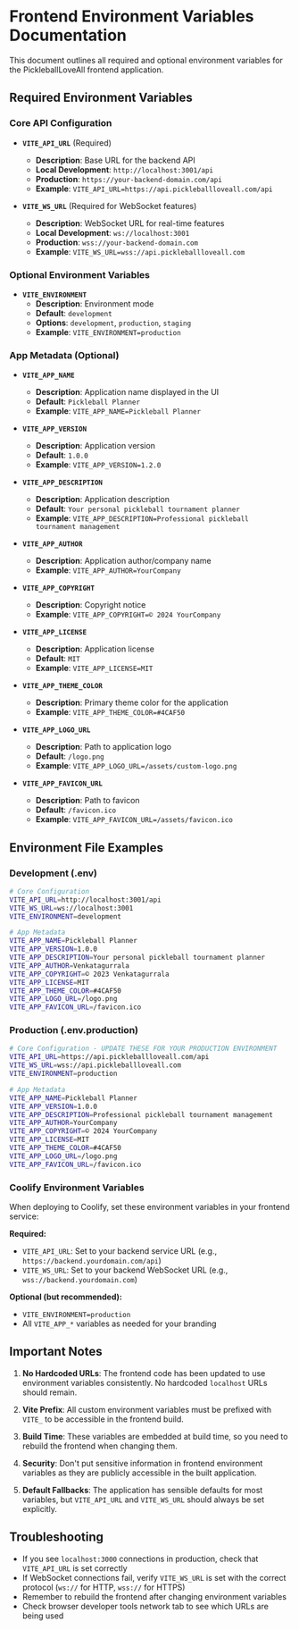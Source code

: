 # Frontend Environment Variables Documentation

This document outlines all required and optional environment variables for the PickleballLoveAll frontend application.

## Required Environment Variables

### Core API Configuration

- **`VITE_API_URL`** (Required)

  - **Description**: Base URL for the backend API
  - **Local Development**: `http://localhost:3001/api`
  - **Production**: `https://your-backend-domain.com/api`
  - **Example**: `VITE_API_URL=https://api.pickleballloveall.com/api`

- **`VITE_WS_URL`** (Required for WebSocket features)
  - **Description**: WebSocket URL for real-time features
  - **Local Development**: `ws://localhost:3001`
  - **Production**: `wss://your-backend-domain.com`
  - **Example**: `VITE_WS_URL=wss://api.pickleballloveall.com`

### Optional Environment Variables

- **`VITE_ENVIRONMENT`**
  - **Description**: Environment mode
  - **Default**: `development`
  - **Options**: `development`, `production`, `staging`
  - **Example**: `VITE_ENVIRONMENT=production`

### App Metadata (Optional)

- **`VITE_APP_NAME`**

  - **Description**: Application name displayed in the UI
  - **Default**: `Pickleball Planner`
  - **Example**: `VITE_APP_NAME=Pickleball Planner`

- **`VITE_APP_VERSION`**

  - **Description**: Application version
  - **Default**: `1.0.0`
  - **Example**: `VITE_APP_VERSION=1.2.0`

- **`VITE_APP_DESCRIPTION`**

  - **Description**: Application description
  - **Default**: `Your personal pickleball tournament planner`
  - **Example**: `VITE_APP_DESCRIPTION=Professional pickleball tournament management`

- **`VITE_APP_AUTHOR`**

  - **Description**: Application author/company name
  - **Example**: `VITE_APP_AUTHOR=YourCompany`

- **`VITE_APP_COPYRIGHT`**

  - **Description**: Copyright notice
  - **Example**: `VITE_APP_COPYRIGHT=© 2024 YourCompany`

- **`VITE_APP_LICENSE`**

  - **Description**: Application license
  - **Default**: `MIT`
  - **Example**: `VITE_APP_LICENSE=MIT`

- **`VITE_APP_THEME_COLOR`**

  - **Description**: Primary theme color for the application
  - **Example**: `VITE_APP_THEME_COLOR=#4CAF50`

- **`VITE_APP_LOGO_URL`**

  - **Description**: Path to application logo
  - **Default**: `/logo.png`
  - **Example**: `VITE_APP_LOGO_URL=/assets/custom-logo.png`

- **`VITE_APP_FAVICON_URL`**
  - **Description**: Path to favicon
  - **Default**: `/favicon.ico`
  - **Example**: `VITE_APP_FAVICON_URL=/assets/favicon.ico`

## Environment File Examples

### Development (.env)

```bash
# Core Configuration
VITE_API_URL=http://localhost:3001/api
VITE_WS_URL=ws://localhost:3001
VITE_ENVIRONMENT=development

# App Metadata
VITE_APP_NAME=Pickleball Planner
VITE_APP_VERSION=1.0.0
VITE_APP_DESCRIPTION=Your personal pickleball tournament planner
VITE_APP_AUTHOR=Venkatagurrala
VITE_APP_COPYRIGHT=© 2023 Venkatagurrala
VITE_APP_LICENSE=MIT
VITE_APP_THEME_COLOR=#4CAF50
VITE_APP_LOGO_URL=/logo.png
VITE_APP_FAVICON_URL=/favicon.ico
```

### Production (.env.production)

```bash
# Core Configuration - UPDATE THESE FOR YOUR PRODUCTION ENVIRONMENT
VITE_API_URL=https://api.pickleballloveall.com/api
VITE_WS_URL=wss://api.pickleballloveall.com
VITE_ENVIRONMENT=production

# App Metadata
VITE_APP_NAME=Pickleball Planner
VITE_APP_VERSION=1.0.0
VITE_APP_DESCRIPTION=Professional pickleball tournament management
VITE_APP_AUTHOR=YourCompany
VITE_APP_COPYRIGHT=© 2024 YourCompany
VITE_APP_LICENSE=MIT
VITE_APP_THEME_COLOR=#4CAF50
VITE_APP_LOGO_URL=/logo.png
VITE_APP_FAVICON_URL=/favicon.ico
```

### Coolify Environment Variables

When deploying to Coolify, set these environment variables in your frontend service:

**Required:**

- `VITE_API_URL`: Set to your backend service URL (e.g., `https://backend.yourdomain.com/api`)
- `VITE_WS_URL`: Set to your backend WebSocket URL (e.g., `wss://backend.yourdomain.com`)

**Optional (but recommended):**

- `VITE_ENVIRONMENT=production`
- All `VITE_APP_*` variables as needed for your branding

## Important Notes

1. **No Hardcoded URLs**: The frontend code has been updated to use environment variables consistently. No hardcoded `localhost` URLs should remain.

2. **Vite Prefix**: All custom environment variables must be prefixed with `VITE_` to be accessible in the frontend build.

3. **Build Time**: These variables are embedded at build time, so you need to rebuild the frontend when changing them.

4. **Security**: Don't put sensitive information in frontend environment variables as they are publicly accessible in the built application.

5. **Default Fallbacks**: The application has sensible defaults for most variables, but `VITE_API_URL` and `VITE_WS_URL` should always be set explicitly.

## Troubleshooting

- If you see `localhost:3000` connections in production, check that `VITE_API_URL` is set correctly
- If WebSocket connections fail, verify `VITE_WS_URL` is set with the correct protocol (`ws://` for HTTP, `wss://` for HTTPS)
- Remember to rebuild the frontend after changing environment variables
- Check browser developer tools network tab to see which URLs are being used
